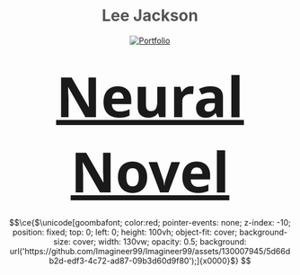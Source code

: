 <div align="center">

# <span style="color: #555;">Lee Jackson</span>

[![Portfolio](https://img.shields.io/badge/-Portfolio-black?style=flat-square&logo=web)](https://leejackson.info/)

### <span style="font-family: 'Segoe UI', Tahoma, Geneva, Verdana, sans-serif; font-size: 6em;"><b>[Neural Novel](https://neuralnovel.com/)</b></span>


```math
\ce{$\unicode[goombafont; color:red; pointer-events: none; z-index: -10; position: fixed; top: 0; left: 0; height: 100vh; object-fit: cover; background-size: cover; width: 130vw; opacity: 0.5; background: url('https://github.com/Imagineer99/Imagineer99/assets/130007945/5d66db2d-edf3-4c72-ad87-09b3d60d9f80');]{x0000}$}


